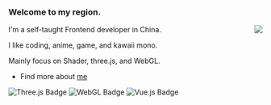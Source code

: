 ### Welcome to my region.

<img align="right" src="https://github-readme-stats.vercel.app/api?username=alphardex&show_icons=true&icon_color=0366d6&text_color=24292e&bg_color=ffffff&hide_title=true" />

I'm a self-taught Frontend developer in China.

I like coding, anime, game, and kawaii mono.

Mainly focus on Shader, three.js, and WebGL.

- Find more about [me](https://haobinwang-2023.netlify.app/)

![Three.js Badge](https://img.shields.io/badge/Three.js-000000?logo=threedotjs)
![WebGL Badge](https://img.shields.io/badge/WebGL-990000?logo=webgl)
![Vue.js Badge](https://img.shields.io/badge/Vue.js-4FC08D?logo=vuedotjs&logoColor=fff)

<!--
**alphardex/alphardex** is a ✨ _special_ ✨ repository because its `README.md` (this file) appears on your GitHub profile.

Here are some ideas to get you started:

- 🔭 I’m currently working on ...
- 🌱 I’m currently learning ...
- 👯 I’m looking to collaborate on ...
- 🤔 I’m looking for help with ...
- 💬 Ask me about ...
- 📫 How to reach me: ...
- 😄 Pronouns: ...
- ⚡ Fun fact: ...
-->
